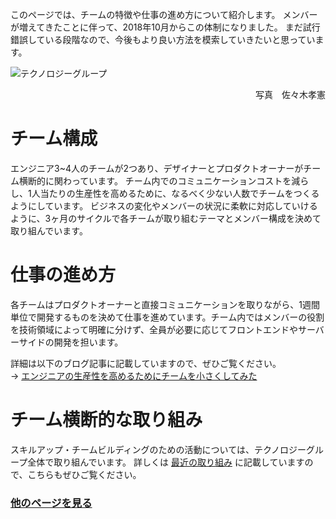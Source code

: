 このページでは、チームの特徴や仕事の進め方について紹介します。
メンバーが増えてきたことに伴って、2018年10月からこの体制になりました。
まだ試行錯誤している段階なので、今後もより良い方法を模索していきたいと思っています。

![テクノロジーグループ](https://s3-ap-northeast-1.amazonaws.com/kurashicom-images/shop/2019-01-22/609670d46169f5b409a65b386ba5e982.png)

<p style="text-align: right">写真　佐々木孝憲</p>

# チーム構成
<p>
エンジニア3~4人のチームが2つあり、デザイナーとプロダクトオーナーがチーム横断的に関わっています。
チーム内でのコミュニケーションコストを減らし、1人当たりの生産性を高めるために、なるべく少ない人数でチームをつくるようにしています。
ビジネスの変化やメンバーの状況に柔軟に対応していけるように、3ヶ月のサイクルで各チームが取り組むテーマとメンバー構成を決めて取り組んでいます。
</p>

# 仕事の進め方
各チームはプロダクトオーナーと直接コミュニケーションを取りながら、1週間単位で開発するものを決めて仕事を進めています。チーム内ではメンバーの役割を技術領域によって明確に分けず、全員が必要に応じてフロントエンドやサーバーサイドの開発を担います。

<p>
詳細は以下のブログ記事に記載していますので、ぜひご覧ください。<br>
→ <a href="https://note.mu/kurashicom_tech/n/nfa5b3ef63ef0">エンジニアの生産性を高めるためにチームを小さくしてみた</a>
</p>

# チーム横断的な取り組み
スキルアップ・チームビルディングのための活動については、テクノロジーグループ全体で取り組んでいます。
詳しくは [最近の取り組み](./最近の取り組み.md) に記載していますので、こちらもぜひご覧ください。

### [他のページを見る](./index.md)
